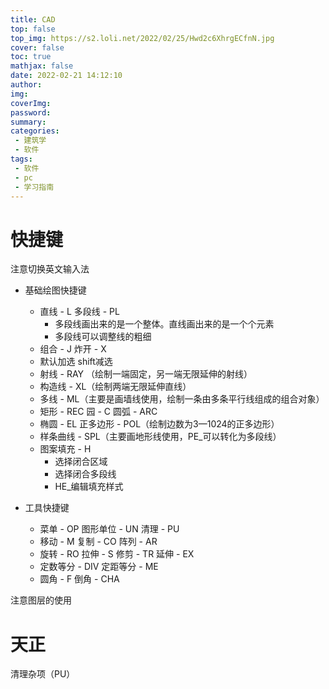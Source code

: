 ```yaml
---
title: CAD
top: false
top_img: https://s2.loli.net/2022/02/25/Hwd2c6XhrgECfnN.jpg
cover: false  
toc: true
mathjax: false
date: 2022-02-21 14:12:10
author:
img:
coverImg:
password:
summary:
categories:
 - 建筑学
 - 软件
tags:
 - 软件
 - pc
 - 学习指南
---
```


# 快捷键

注意切换英文输入法

- 基础绘图快捷键
  - 直线 - L		多段线 - PL
    - 多段线画出来的是一个整体。直线画出来的是一个个元素
    - 多段线可以调整线的粗细
  - 组合 - J        炸开 - X
  - 默认加选        shift减选
  - 射线 - RAY （绘制一端固定，另一端无限延伸的射线）
  - 构造线 - XL（绘制两端无限延伸直线）
  - 多线 - ML（主要是画墙线使用，绘制一条由多条平行线组成的组合对象）
  - 矩形 - REC        园 - C        圆弧 - ARC
  - 椭圆 - EL        正多边形 - POL（绘制边数为3—1024的正多边形）
  - 样条曲线 - SPL（主要画地形线使用，PE_可以转化为多段线）
  - 图案填充 - H
    - 选择闭合区域
    - 选择闭合多段线
    - HE_编辑填充样式

- 工具快捷键
  - 菜单 - OP		图形单位 - UN           清理 - PU
  - 移动 - M        复制 - CO      阵列 - AR
  - 旋转 - RO     拉伸 - S       修剪 - TR     延伸 - EX
  - 定数等分 - DIV   定距等分 - ME
  - 圆角 - F      倒角 - CHA

注意图层的使用

# 天正

清理杂项（PU）



